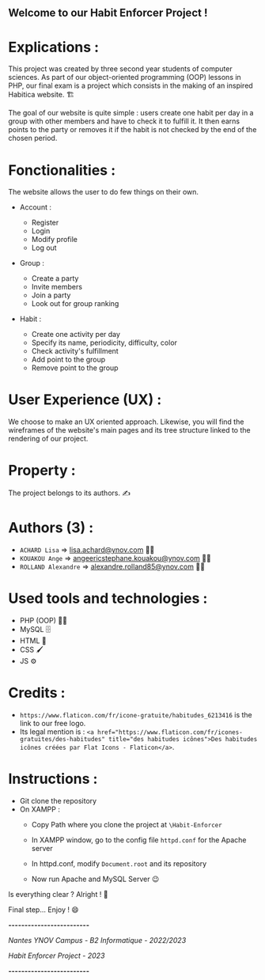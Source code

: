## Welcome to our Habit Enforcer Project !


# Explications :

This project was created by three second year students of computer sciences. As part of our object-oriented programming (OOP) lessons in PHP, our final exam is a project which consists in the making of an inspired Habitica website. 🏗️

The goal of our website is quite simple : users create one habit per day in a group with other members and have to check it to fulfill it. It then earns points to the party or removes it if the habit is not checked by the end of the chosen period.  


# Fonctionalities : 

The website allows the user to do few things on their own.

- Account : 
    - Register
    - Login
    - Modify profile
    - Log out

- Group :
    - Create a party
    - Invite members
    - Join a party
    - Look out for group ranking

- Habit : 
    - Create one activity per day
    - Specify its name, periodicity, difficulty, color
    - Check activity's fulfillment
    - Add point to the group
    - Remove point to the group


# User Experience (UX) : 

We choose to make an UX oriented approach. Likewise, you will find the wireframes of the website's main pages and its tree structure linked to the rendering of our project.


# Property : 

The project belongs to its authors. ✍️ 


# Authors (3) :

- `ACHARD Lisa` => lisa.achard@ynov.com 👩‍🎓
- `KOUAKOU Ange` => angeericstephane.kouakou@ynov.com 👨‍🎓
- `ROLLAND Alexandre` => alexandre.rolland85@ynov.com 👨‍🎓


# Used tools and technologies :

- PHP (OOP) 👨‍💻
- MySQL 🗄️
- HTML 📄
- CSS 🖌️
- JS ⚙️ 


# Credits :
- `https://www.flaticon.com/fr/icone-gratuite/habitudes_6213416` is the link to our free logo. 
- Its legal mention is : `<a href="https://www.flaticon.com/fr/icones-gratuites/des-habitudes" title="des habitudes icônes">Des habitudes icônes créées par Flat Icons - Flaticon</a>`.


# Instructions : 

- Git clone the repository
- On XAMPP :
    - Copy Path where you clone the project at `\Habit-Enforcer`
    - In XAMPP window, go to the config file `httpd.conf` for the Apache server

    - In httpd.conf, modify `Document.root` and its repository 
    - Now run Apache and MySQL Server 😉

Is everything clear ? Alright ! 🎉

Final step... Enjoy ! 😄


**-------------------------**

*Nantes YNOV Campus - B2 Informatique - 2022/2023*

*Habit Enforcer Project - 2023*

**-------------------------**